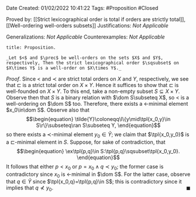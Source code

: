 <br />
<br />

Date Created: 01/02/2022 10:41:22
Tags: #Proposition #Closed 

Proved by: [[Strict lexicographical order is total if orders are strictly total]], [[Well-ordering well-orders subsets]]
Justifications: _Not Applicable_

Generalizations: _Not Applicable_
Counterexamples: _Not Applicable_

``` ad-Proposition
title: Proposition.

_Let $<$ and $\prec$ be well-orders on the sets $X$ and $Y$, respectively, Then the strict lexicographical order $\sqsubset$ on $X\times Y$ is a well-order on $X\times Y$._

```

_Proof_. Since $<$ and $\prec$ are strict total orders on $X$ and $Y$, respectively, we see that $\sqsubset$ is a strict total order on $X\times Y$. Hence it suffices to show that $\sqsubset$ is well-founded on $X\times Y$. To this end, take a non-empty subset $S\subseteq X\times Y$. Observe then that $S$ is a binary relation with $\dom S\subseteq X$, so $<$ is a well-ordering on $\dom S$ too. Therefore, there exists a $<$-minimal element $x_0\in\dom S$. Observe also that
$$\begin{equation}
    \tilde{Y}\coloneqq\l\{y\mid\tpl{x_0,y}\in S\r\}\subseteq\ran S\subseteq Y,
\end{equation}$$
so there exists a $\prec$-minimal element $y_0\in\tilde{Y}$; we claim that $\tpl{x_0,y_0}$ is a $\sqsubset$-minimal element in $S$. Suppose, for sake of contradiction, that
$$\begin{equation}
    \ex\tpl{p,q}\in S:\tpl{p,q}\sqsubset\tpl{x_0,y_0}.
\end{equation}$$
It follows that either $p<x_0$ or $p=x_0\land q\prec y_0$; the former case is contradictory since $x_0$ is $<$-minimal in $\dom S$. For the latter case, observe that $q\in\tilde{Y}$ since $\tpl{x_0,q}=\tpl{p,q}\in S$; this is contradictory since it implies that $q\not\prec y_0$.<span style="float:right;">$\blacksquare$</span>
